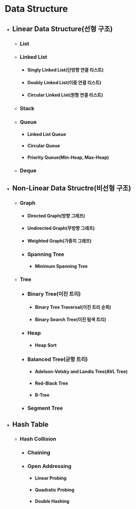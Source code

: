 # Data Structure
  - ## Linear Data Structure(선형 구조)
    - ### List
    - ### Linked List
      - #### Singly Linked List(단방향 연결 리스트)
      - #### Doubly Linked List(이중 연결 리스트)
      - #### Circular Linked List(원형 연결 리스트)
    - ### Stack
    - ### Queue
      - #### Linked List Queue
      - #### Circular Queue
      - #### Priority Queue(Min-Heap, Max-Heap)
    - ### Deque
  - ## Non-Linear Data Structre(비선형 구조)
    - ### Graph
      - #### Directed Graph(방향 그래프)
      - #### Undirected Graph(무방향 그래프)
      - #### Weighted Graph(가중치 그래프)
      - ### Spanning Tree
        - #### Minimum Spanning Tree
    - ### Tree
      - ### Binary Tree(이진 트리)
        - #### Binary Tree Traversal(이진 트리 순회)
        - #### Binary Search Tree(이진 탐색 트리)
      - ### Heap
        - #### Heap Sort
      - ### Balanced Tree(균형 트리)
        - #### Adelson-Velsky and Landis Tree(AVL Tree)
        - #### Red-Black Tree
        - #### B-Tree
      - ### Segment Tree
  - ## Hash Table
    - ### Hash Collision
      - ### Chaining
      - ### Open Addressing
        - #### Linear Probing
        - #### Quadratic Probing
        - #### Double Hashing
